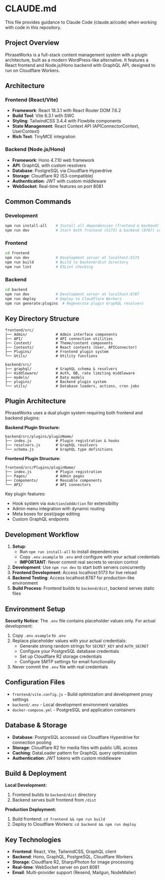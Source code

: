 # CLAUDE.md

This file provides guidance to Claude Code (claude.ai/code) when working with code in this repository.

## Project Overview

PhraseWorks is a full-stack content management system with a plugin architecture, built as a modern WordPress-like alternative. It features a React frontend and Node.js/Hono backend with GraphQL API, designed to run on Cloudflare Workers.

## Architecture

### Frontend (React/Vite)
- **Framework**: React 18.3.1 with React Router DOM 7.6.2
- **Build Tool**: Vite 6.3.1 with SWC
- **Styling**: TailwindCSS 3.4.4 with Flowbite components
- **State Management**: React Context API (APIConnectorContext, UserContext)
- **Rich Text**: TinyMCE integration

### Backend (Node.js/Hono)
- **Framework**: Hono 4.7.10 web framework
- **API**: GraphQL with custom resolvers
- **Database**: PostgreSQL via Cloudflare Hyperdrive
- **Storage**: Cloudflare R2 (S3-compatible)
- **Authentication**: JWT with custom middleware
- **WebSocket**: Real-time features on port 8081

## Common Commands

### Development
```bash
npm run install-all    # Install all dependencies (frontend & backend)
npm run dev            # Start both frontend (5173) & backend (8787) concurrently
```

### Frontend
```bash
cd frontend
npm run dev            # Development server at localhost:5173
npm run build          # Build to backend/dist directory
npm run lint           # ESLint checking
```

### Backend
```bash
cd backend
npm run dev            # Development server at localhost:8787
npm run deploy         # Deploy to Cloudflare Workers
npm run generate:plugins  # Regenerate plugin GraphQL resolvers
```

## Key Directory Structure

```
frontend/src/
├── Admin/             # Admin interface components
├── API/               # API connection utilities  
├── Content/           # Theme/content components
├── Contexts/          # React contexts (User, APIConnector)
├── Plugins/           # Frontend plugin system
└── Utils/             # Utility functions

backend/src/
├── graphql/           # GraphQL schema & resolvers
├── middleware/        # Auth, DB, rate limiting middleware
├── models/            # Data models
├── plugins/           # Backend plugin system
└── utils/             # Database loaders, actions, cron jobs
```

## Plugin Architecture

PhraseWorks uses a dual plugin system requiring both frontend and backend plugins:

**Backend Plugin Structure:**
```
backend/src/plugins/pluginName/
├── index.js           # Plugin registration & hooks
├── resolvers.js       # GraphQL resolvers
└── schema.js          # GraphQL type definitions
```

**Frontend Plugin Structure:**
```
frontend/src/Plugins/pluginName/
├── index.js           # Plugin registration
├── Pages/             # Admin pages
├── Components/        # Reusable components
└── API/               # API connectors
```

Key plugin features:
- Hook system via `doAction`/`addAction` for extensibility
- Admin menu integration with dynamic routing
- Meta boxes for post/page editing
- Custom GraphQL endpoints

## Development Workflow

1. **Setup**:
   - Run `npm run install-all` to install dependencies
   - Copy `.env.example` to `.env` and configure with your actual credentials
   - **IMPORTANT**: Never commit real secrets to version control
2. **Development**: Use `npm run dev` to start both servers concurrently
3. **Frontend Development**: Access localhost:5173 for live reload
4. **Backend Testing**: Access localhost:8787 for production-like environment
5. **Build Process**: Frontend builds to `backend/dist`, backend serves static files

## Environment Setup

**Security Notice**: The `.env` file contains placeholder values only. For actual development:

1. Copy `.env.example` to `.env`
2. Replace placeholder values with your actual credentials:
   - Generate strong random strings for `SECRET_KEY` and `AUTH_SECRET`
   - Configure your PostgreSQL database credentials
   - Set up Cloudflare R2 storage credentials
   - Configure SMTP settings for email functionality
3. Never commit the `.env` file with real credentials

## Configuration Files

- `frontend/vite.config.js` - Build optimization and development proxy settings
- `backend/.env` - Local development environment variables
- `docker-compose.yml` - PostgreSQL and application containers

## Database & Storage

- **Database**: PostgreSQL accessed via Cloudflare Hyperdrive for connection pooling
- **Storage**: Cloudflare R2 for media files with public URL access
- **Caching**: DataLoader pattern for GraphQL query optimization
- **Authentication**: JWT tokens with custom middleware

## Build & Deployment

**Local Development:**
1. Frontend builds to `backend/dist` directory
2. Backend serves built frontend from `/dist`

**Production Deployment:**
1. Build frontend: `cd frontend && npm run build`
2. Deploy to Cloudflare Workers: `cd backend && npm run deploy`

## Key Technologies

- **Frontend**: React, Vite, TailwindCSS, GraphQL client
- **Backend**: Hono, GraphQL, PostgreSQL, Cloudflare Workers
- **Storage**: Cloudflare R2, Sharp/Photon for image processing
- **Real-time**: WebSocket server on port 8081
- **Email**: Multi-provider support (Resend, Mailgun, NodeMailer)